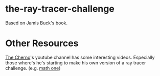 # the-ray-tracer-challenge
Based on Jamis Buck's book.

# Other Resources
[The Cherno](https://www.youtube.com/c/TheChernoProject)'s youtube channel has some interesting videos. Especially those where's he's starting to make his own version of a ray tracer challenge. (e.g. [math one](https://youtu.be/4NshnkzOdI0))

